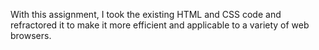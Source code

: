 With this assignment, I took the existing HTML and CSS code and refractored it to make it more efficient and applicable to a variety of web browsers. 